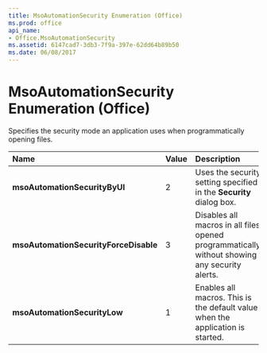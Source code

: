 ```yaml
---
title: MsoAutomationSecurity Enumeration (Office)
ms.prod: office
api_name:
- Office.MsoAutomationSecurity
ms.assetid: 6147cad7-3db3-7f9a-397e-62dd64b89b50
ms.date: 06/08/2017
---
```



# MsoAutomationSecurity Enumeration (Office)

Specifies the security mode an application uses when programmatically opening files.



|**Name**|**Value**|**Description**|
|:-----|:-----|:-----|
|**msoAutomationSecurityByUI**|2|Uses the security setting specified in the  **Security** dialog box.|
|**msoAutomationSecurityForceDisable**|3|Disables all macros in all files opened programmatically, without showing any security alerts.|
|**msoAutomationSecurityLow**|1|Enables all macros. This is the default value when the application is started.|

